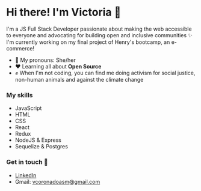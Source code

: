 
  # Hi there! I'm Victoria 👋


I'm a JS Full Stack Developer passionate about making the web accessible to everyone and advocating for building open and inclusive communities ✨ I'm currently working on my final project of Henry's bootcamp, an e-commerce!

- 🌿 My pronouns: She/her
- ❤ Learning all about **Open Source**
- ✊ When I'm not coding, you can find me doing activism for social justice, non-human animals and against the climate change

### My skills

- JavaScript
- HTML
- CSS
- React
- Redux
- NodeJS & Express
- Sequelize & Postgres

### Get in touch 📩

- [LinkedIn](https://www.linkedin.com/in/vic-coronado/)
- Gmail: vcoronadoasm@gmail.com
